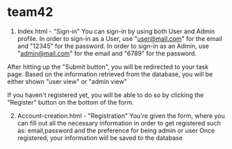 # team42



1. Index.html - "Sign-in"
You can sign-in by using both User and Admin profile. 
In order to sign-in as a User, use "user@mail.com" for the email and "12345" for the password.
In order to sign-in as an Admin, use "admin@mail.com" for the email and "6789" for the password.

After hitting up the "Submit button", you will be redirected to your task page. 
Based on the information retrieved from the database, you will be either shown "user view" or "admin view"


If you haven't registered yet, you will be able to do so by clicking the "Register" button on the bottom of the form.

2. Account-creation.html - "Registration"
You're given the form, where you can fill out all the necessary information in order to get registered such as: email,password and the preference for being admin or user
Once registered, your information will be saved to the database



